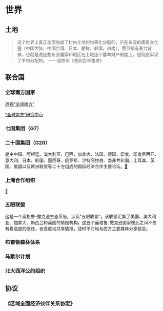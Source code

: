 # 世界


## 土地

> 这个世界上真正全面完成了村内土地的均等化分配的，只在东亚的儒家文化圈（中国大陆、中国台湾、日本、朝鲜、韩国、越南），而且都有暴力背景。也就是说这些东亚国家和地区在土地这个基本财产制度上，是彻底实现了平均分配的。 ——温铁军《告别百年激进》

## 联合国

### 全球南方国家

[透视“全球南方”](https://mp.weixin.qq.com/s/_Iqmi2nmMxbPhWCul7BVNg)

[“全球南方”研究中心](https://weibo.com/2656274875/Ol3RbhiZt)

### 七国集团（G7）

### 二十国集团（G20）

是由中国、阿根廷、澳大利亚、巴西、加拿大、法国、德国、印度、印度尼西亚、意大利、日本、韩国、墨西哥、俄罗斯、沙特阿拉伯、南非共和国、土耳其、英国、美国以及欧洲联盟等二十方组成的国际经济合作主要论坛。[🔗](https://baike.baidu.com/item/%E4%BA%8C%E5%8D%81%E5%9B%BD%E9%9B%86%E5%9B%A2/4464059)

### 上海合作组织

[🔗](https://weibo.com/1699432410/Olxpbm11B)

### 五眼联盟

这是一个盎格鲁-撒克逊生态系统，涉及“五眼联盟”，该联盟汇集了美国、澳大利亚、加拿大、新西兰和英国的情报机构。这五个盎格鲁-撒克逊国家彼此之间不仅有着高度的信任，也高度地共享情报，还时不时地与西方主要媒体分享信息。

### 布雷顿森林体系

### 马歇尔计划

### 北大西洋公约组织


## 协议

### 《区域全面经济伙伴关系协定》